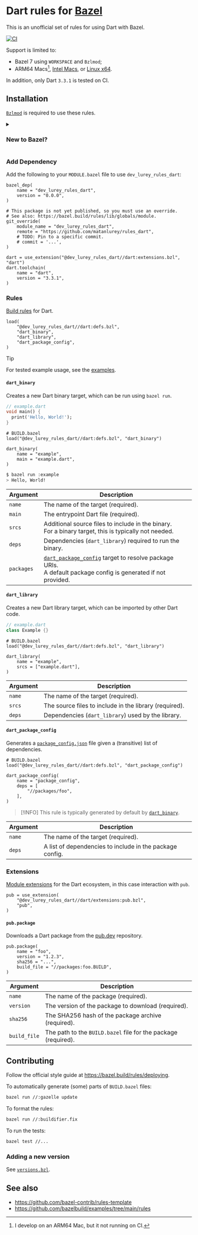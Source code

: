 # Dart rules for [Bazel](https://bazel.build/)

This is an unofficial set of rules for using Dart with Bazel.

[![CI](https://github.com/matanlurey/rules_dart/actions/workflows/ci.yml/badge.svg)](https://github.com/matanlurey/rules_dart/actions/workflows/ci.yml)

Support is limited to:

- Bazel 7 using `WORKSPACE` and `Bzlmod`;
- ARM64 Macs[^local], [Intel Macs][], or [Linux x64][].

[intel macs]: https://github.com/search?q=repo%3Amatanlurey%2Frules_dart+%22macos-x64%22&type=code
[linux x64]: https://github.com/search?q=repo%3Amatanlurey%2Frules_dart%20%22linux-x64%22&type=code

[^local]: I develop on an ARM64 Mac, but it not running on CI.

In addition, only Dart `3.3.1` is tested on CI.

## Installation

[`Bzlmod`](https://docs.bazel.build/versions/main/bzlmod.html) is required to
use these rules.

<details>

<summary>

### New to Bazel?

</summary>

<p>

Install `bazelisk`: <https://github.com/bazelbuild/bazelisk>. To get started:

```sh
touch WORKSPACE.bazel
touch BUILD.bazel
echo "7.2.0" > .bazelversion

bazel --version
```

You'll also want to become failiar with the [Bazel documentation](https://bazel.build/), and/or check out our [examples](./examples) for a quick start, as the rest of the documentation assumes you have a basic understanding of Bazel.

</details>

### Add Dependency

Add the following to your `MODULE.bazel` file to use `dev_lurey_rules_dart`:

```starlark
bazel_dep(
    name = "dev_lurey_rules_dart",
    version = "0.0.0",
)

# This package is not yet published, so you must use an override.
# See also: https://bazel.build/rules/lib/globals/module.
git_override(
    module_name = "dev_lurey_rules_dart",
    remote = "https://github.com/matanlurey/rules_dart",
    # TODO: Pin to a specific commit.
    # commit = '...',
)

dart = use_extension("@dev_lurey_rules_dart//dart:extensions.bzl", "dart")
dart.toolchain(
    name = "dart",
    version = "3.3.1",
)
```

### Rules

[Build rules](https://bazel.build/concepts/build-files#types-of-build-rules) for
Dart.

```starlark
load(
    "@dev_lurey_rules_dart//dart:defs.bzl",
    "dart_binary",
    "dart_library",
    "dart_package_config",
)
```

> [!TIP]
> For tested example usage, see the [examples](./examples).

#### `dart_binary`

Creates a new Dart binary target, which can be run using `bazel run`.

```dart
// example.dart
void main() {
  print('Hello, World!');
}
```

```starlark
# BUILD.bazel
load("@dev_lurey_rules_dart//dart:defs.bzl", "dart_binary")

dart_binary(
    name = "example",
    main = "example.dart",
)
```

```sh
$ bazel run :example
> Hello, World!
```

| Argument   | Description                                                                                                                             |
| ---------- | --------------------------------------------------------------------------------------------------------------------------------------- |
| `name`     | The name of the target (required).                                                                                                      |
| `main`     | The entrypoint Dart file (required).                                                                                                    |
| `srcs`     | Additional source files to include in the binary.<br>For a binary target, this is typically not needed.                                 |
| `deps`     | Dependencies (`dart_library`) required to run the binary.                                                                               |
| `packages` | [`dart_package_config`](#dart_package_config) target to resolve package URIs.<br>A default package config is generated if not provided. |

#### `dart_library`

Creates a new Dart library target, which can be imported by other Dart code.

```dart
// example.dart
class Example {}
```

```starlark
# BUILD.bazel
load("@dev_lurey_rules_dart//dart:defs.bzl", "dart_library")

dart_library(
    name = "example",
    srcs = ["example.dart"],
)
```

| Argument | Description                                            |
| -------- | ------------------------------------------------------ |
| `name`   | The name of the target (required).                     |
| `srcs`   | The source files to include in the library (required). |
| `deps`   | Dependencies (`dart_library`) used by the library.     |

#### `dart_package_config`

Generates a [`package_config.json`][] file given a (transitive) list of dependencies.

[`package_config.json`]: https://dart.dev/go/dot-packages-deprecation

```starlark
# BUILD.bazel
load("@dev_lurey_rules_dart//dart:defs.bzl", "dart_package_config")

dart_package_config(
    name = "package_config",
    deps = [
        "//packages/foo",
    ],
)
```

> [!INFO]
> This rule is typically generated by default by [`dart_binary`](#dart_binary).

| Argument | Description                                              |
| -------- | -------------------------------------------------------- |
| `name`   | The name of the target (required).                       |
| `deps`   | A list of dependencies to include in the package config. |

### Extensions

[Module extensions](https://bazel.build/external/extension) for the Dart
ecosystem, in this case interaction with `pub`.

```starlark
pub = use_extension(
    "@dev_lurey_rules_dart//dart/extensions:pub.bzl",
    "pub",
)
```

#### `pub.package`

Downloads a Dart package from the [pub.dev](https://pub.dev) repository.

```starlark
pub.package(
    name = "foo",
    version = "1.2.3",
    sha256 = "...",
    build_file = "//packages:foo.BUILD",
)
```

| Argument     | Description                                                    |
| ------------ | -------------------------------------------------------------- |
| `name`       | The name of the package (required).                            |
| `version`    | The version of the package to download (required).             |
| `sha256`     | The SHA256 hash of the package archive (required).             |
| `build_file` | The path to the `BUILD.bazel` file for the package (required). |

## Contributing

Follow the official style guide at <https://bazel.build/rules/deploying>.

To automatically generate (some) parts of `BUILD.bazel` files:

```sh
bazel run //:gazelle update
```

To format the rules:

```sh
bazel run //:buildifier.fix
```

To run the tests:

```sh
bazel test //...
```

### Adding a new version

See [`versions.bzl`](./dart/private/versions.bzl).

## See also

- <https://github.com/bazel-contrib/rules-template>
- <https://github.com/bazelbuild/examples/tree/main/rules>
